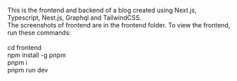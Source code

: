 This is the frontend and backend of a blog created using Next.js, Typescript, Nest.js, Graphql and TailwindCSS.
<br>
The screenshots of frontend are in the frontend folder. To view the frontend, run these commands:
<br>
<br>
cd frontend
<br>
npm install -g pnpm
<br>
pnpm i
<br>
pnpm run dev
<br>
